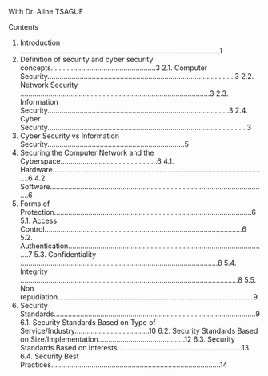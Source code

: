 With Dr. Aline TSAGUE

Contents
1. Introduction ...................................................................................................1
2. Definition of security and cyber security concepts....................................................3
2.1. Computer Security.............................................................................................3
2.2. Network Security ..............................................................................................3
2.3. Information Security..........................................................................................3
2.4. Cyber Security...................................................................................................3
3. Cyber Security vs Information Security....................................................................5
4. Securing the Computer Network and the Cyberspace................................................6
4.1. Hardware...........................................................................................................6
4.2. Software............................................................................................................6
5. Forms of Protection..................................................................................................6
5.1. Access Control..................................................................................................6
5.2. Authentication...................................................................................................7
5.3. Confidentiality ..................................................................................................8
5.4. Integrity ............................................................................................................8
5.5. Non repudiation.................................................................................................9
6. Security Standards....................................................................................................9
6.1. Security Standards Based on Type of Service/Industry.....................................10
6.2. Security Standards Based on Size/Implementation...........................................12
6.3. Security Standards Based on Interests..............................................................13
6.4. Security Best Practices....................................................................................14

